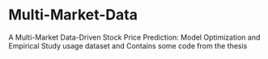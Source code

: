 # Multi-Market-Data
A Multi-Market Data-Driven Stock Price Prediction: Model Optimization and Empirical Study  usage dataset
and Contains some code from the thesis
